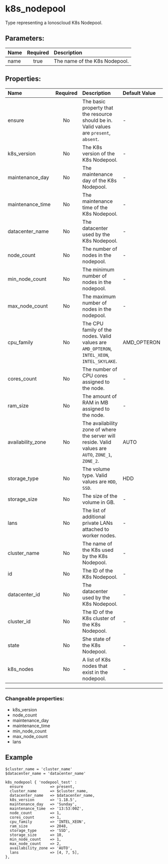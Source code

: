 # k8s_nodepool

Type representing a Ionoscloud K8s Nodepool.

## Parameters:

| Name | Required | Description |
| :--- | :-: | :--- |
| name | true | The name of the K8s Nodepool.   |

## Properties:

| Name | Required | Description | Default Value |
| :--- | :-: | :--- | :--- |
| ensure | No | The basic property that the resource should be in.  Valid values are `present`, `absent`.  | - |
| k8s_version | No | The K8s version of the K8s Nodepool.   | - |
| maintenance_day | No | The maintenance day of the K8s Nodepool.   | - |
| maintenance_time | No | The maintenance time of the K8s Nodepool.   | - |
| datacenter_name | No | The datacenter used by the K8s Nodepool.   | - |
| node_count | No | The number of nodes in the nodepool.   | - |
| min_node_count | No | The minimum number of nodes in the nodepool.   | - |
| max_node_count | No | The maximum number of nodes in the nodepool.   | - |
| cpu_family | No | The CPU family of the nodes.  Valid values are `AMD_OPTERON`, `INTEL_XEON`, `INTEL_SKYLAKE`.  | AMD_OPTERON |
| cores_count | No | The number of CPU cores assigned to the node.   | - |
| ram_size | No | The amount of RAM in MB assigned to the node.   | - |
| availability_zone | No | The availability zone of where the server will reside.  Valid values are `AUTO`, `ZONE_1`, `ZONE_2`.  | AUTO |
| storage_type | No | The volume type.  Valid values are `HDD`, `SSD`.  | HDD |
| storage_size | No | The size of the volume in GB.   | - |
| lans | No | The list of additional private LANs attached to worker nodes.   | - |
| cluster_name | No | The name of the K8s used by the K8s Nodepool.   | - |
| id | No | The ID of the K8s Nodepool.   | - |
| datacenter_id | No | The datacenter used by the K8s Nodepool.   | - |
| cluster_id | No | The ID of the K8s cluster of the K8s Nodepool.   | - |
| state | No | She state of the K8s Nodepool.   | - |
| k8s_nodes | No | A list of K8s nodes that exist in the nodepool.   | - |
***


### Changeable properties:

* k8s_version
* node_count
* maintenance_day
* maintenance_time
* min_node_count
* max_node_count
* lans


## Example

```text
$cluster_name = 'cluster_name'
$datacenter_name = 'datacenter_name'

k8s_nodepool { 'nodepool_test' :
  ensure            => present,
  cluster_name      => $cluster_name,
  datacenter_name   => $datacenter_name,
  k8s_version       => '1.18.5',
  maintenance_day   => 'Sunday',
  maintenance_time  => '13:53:00Z',
  node_count        => 1,
  cores_count       => 1,
  cpu_family        => 'INTEL_XEON',
  ram_size          => 2048,
  storage_type      => 'SSD',
  storage_size      => 10,
  min_node_count    => 1,
  max_node_count    => 2,
  availability_zone => 'AUTO',
  lans              => [4, 7, 5],
},

```
